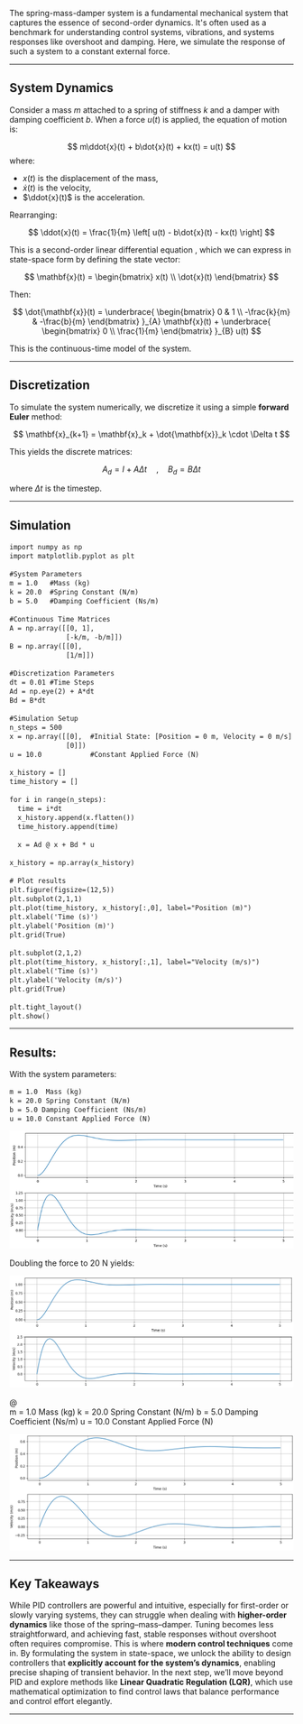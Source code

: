 The spring-mass-damper system is a fundamental mechanical system that captures the essence of second-order dynamics. It's often used as a benchmark for understanding control systems, vibrations, and systems responses like overshoot and damping. Here, we simulate the response of such a system to a constant external force.

---
## System Dynamics

Consider a mass $m$ attached to a spring of stiffness $k$ and a damper with damping coefficient $b$. When a force $u(t)$ is applied, the equation of motion is:

$$
m\ddot{x}(t) + b\dot{x}(t) + kx(t) = u(t)
$$
where:
- ${x}(t)$ is the displacement of the mass,
- $\dot{x}(t)$ is the velocity,
- $\ddot{x}(t)$ is the acceleration.

Rearranging:

$$
\ddot{x}(t) = \frac{1}{m} \left[ u(t) - b\dot{x}(t) - kx(t) \right]
$$

This is a second-order linear differential equation , which we can express in state-space form by defining the state vector:

$$
\mathbf{x}(t) =
\begin{bmatrix}
x(t) \\
\dot{x}(t)
\end{bmatrix}
$$

Then:

$$
\dot{\mathbf{x}}(t) =
\underbrace{
\begin{bmatrix}
0 & 1 \\
-\frac{k}{m} & -\frac{b}{m}
\end{bmatrix}
}_{A}
\mathbf{x}(t)
+
\underbrace{
\begin{bmatrix}
0 \\
\frac{1}{m}
\end{bmatrix}
}_{B}
u(t)
$$

This is the continuous-time model of the system.

---
## Discretization

To simulate the system numerically, we discretize it using a simple **forward Euler** method:

$$
\mathbf{x}_{k+1} = \mathbf{x}_k + \dot{\mathbf{x}}_k \cdot \Delta t
$$

This yields the discrete matrices:

$$
A_d = I + A \Delta t \quad,\quad B_d = B \Delta t
$$

where $\Delta t$ is the timestep.

---
## Simulation

```
import numpy as np
import matplotlib.pyplot as plt

#System Parameters
m = 1.0   #Mass (kg)
k = 20.0  #Spring Constant (N/m)
b = 5.0   #Damping Coefficient (Ns/m)

#Continuous Time Matrices
A = np.array([[0, 1],
              [-k/m, -b/m]])
B = np.array([[0],
              [1/m]])

#Discretization Parameters
dt = 0.01 #Time Steps
Ad = np.eye(2) + A*dt
Bd = B*dt

#Simulation Setup
n_steps = 500
x = np.array([[0],  #Initial State: [Position = 0 m, Velocity = 0 m/s]
              [0]])
u = 10.0            #Constant Applied Force (N)

x_history = []
time_history = []

for i in range(n_steps):
  time = i*dt
  x_history.append(x.flatten())
  time_history.append(time)

  x = Ad @ x + Bd * u

x_history = np.array(x_history)

# Plot results
plt.figure(figsize=(12,5))
plt.subplot(2,1,1)
plt.plot(time_history, x_history[:,0], label="Position (m)")
plt.xlabel('Time (s)')
plt.ylabel('Position (m)')
plt.grid(True)

plt.subplot(2,1,2)
plt.plot(time_history, x_history[:,1], label="Velocity (m/s)")
plt.xlabel('Time (s)')
plt.ylabel('Velocity (m/s)')
plt.grid(True)

plt.tight_layout()
plt.show()
```

---
## Results:

With the system parameters:

	m = 1.0  Mass (kg)
	k = 20.0 Spring Constant (N/m)
	b = 5.0 Damping Coefficient (Ns/m)
	u = 10.0 Constant Applied Force (N)

![Image](Assets/15.png)

Doubling the force to 20 N yields:

![Image](Assets/16.png)

@ 	 
	m = 1.0  Mass (kg)
	k = 20.0 Spring Constant (N/m)
	b = 5.0 Damping Coefficient (Ns/m)
	u = 10.0 Constant Applied Force (N)
	

![Image](Assets/17.png)

---
## Key Takeaways

While PID controllers are powerful and intuitive, especially for first-order or slowly varying systems, they can struggle when dealing with **higher-order dynamics** like those of the spring–mass–damper. Tuning becomes less straightforward, and achieving fast, stable responses without overshoot often requires compromise. This is where **modern control techniques** come in. By formulating the system in state-space, we unlock the ability to design controllers that **explicitly account for the system’s dynamics**, enabling precise shaping of transient behavior. In the next step, we’ll move beyond PID and explore methods like **Linear Quadratic Regulation (LQR)**, which use mathematical optimization to find control laws that balance performance and control effort elegantly.

---